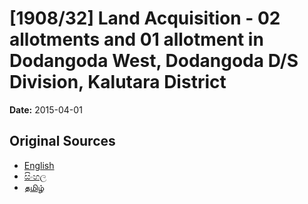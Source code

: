 # [1908/32] Land Acquisition - 02 allotments and 01 allotment in Dodangoda West, Dodangoda D/S Division, Kalutara District

**Date:** 2015-04-01

## Original Sources

- [English](https://documents.gov.lk/view/extra-gazettes/2015/4/1908-32_E.pdf)
- [සිංහල](https://documents.gov.lk/view/extra-gazettes/2015/4/1908-32_S.pdf)
- [தமிழ்](https://documents.gov.lk/view/extra-gazettes/2015/4/1908-32_T.pdf)

